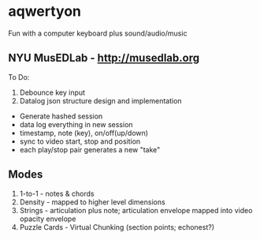 aqwertyon
=========

Fun with a computer keyboard plus sound/audio/music

NYU MusEDLab - http://musedlab.org
-----------

To Do:

1. Debounce key input
2. Datalog json structure design and implementation
  - Generate hashed session
  - data log everything in new session
  - timestamp, note (key), on/off(up/down)
  - sync to video start, stop and position
  - each play/stop pair generates a new "take"
  
Modes
------

1. 1-to-1 - notes & chords
2. Density - mapped to higher level dimensions
3. Strings - articulation plus note; articulation envelope mapped into video opacity envelope
4. Puzzle Cards - Virtual Chunking (section points; echonest?)

